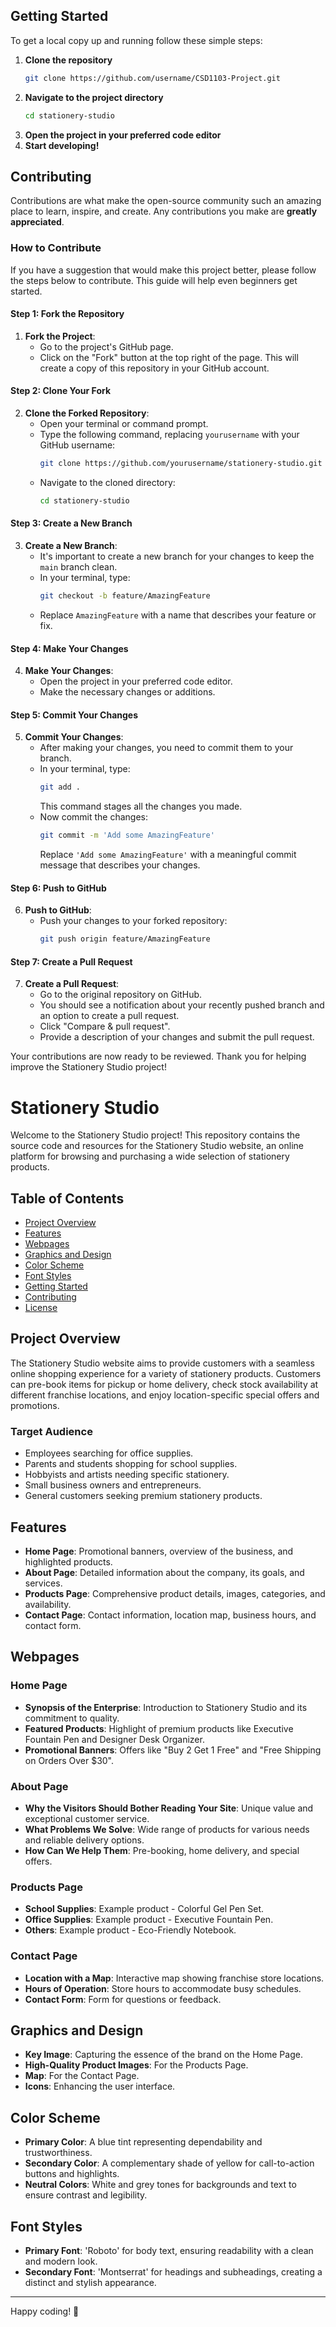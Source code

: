 ## Getting Started

To get a local copy up and running follow these simple steps:

1. **Clone the repository**
   ```sh
   git clone https://github.com/username/CSD1103-Project.git
   ```
2. **Navigate to the project directory**
   ```sh
   cd stationery-studio
   ```
3. **Open the project in your preferred code editor**
4. **Start developing!**

## Contributing

Contributions are what make the open-source community such an amazing place to learn, inspire, and create. Any contributions you make are **greatly appreciated**.

### How to Contribute

If you have a suggestion that would make this project better, please follow the steps below to contribute. This guide will help even beginners get started.

#### Step 1: Fork the Repository

1. **Fork the Project**:
   - Go to the project's GitHub page.
   - Click on the "Fork" button at the top right of the page. This will create a copy of this repository in your GitHub account.

#### Step 2: Clone Your Fork

2. **Clone the Forked Repository**:
   - Open your terminal or command prompt.
   - Type the following command, replacing `yourusername` with your GitHub username:
     ```sh
     git clone https://github.com/yourusername/stationery-studio.git
     ```
   - Navigate to the cloned directory:
     ```sh
     cd stationery-studio
     ```

#### Step 3: Create a New Branch

3. **Create a New Branch**:
   - It's important to create a new branch for your changes to keep the `main` branch clean.
   - In your terminal, type:
     ```sh
     git checkout -b feature/AmazingFeature
     ```
   - Replace `AmazingFeature` with a name that describes your feature or fix.

#### Step 4: Make Your Changes

4. **Make Your Changes**:
   - Open the project in your preferred code editor.
   - Make the necessary changes or additions.

#### Step 5: Commit Your Changes

5. **Commit Your Changes**:
   - After making your changes, you need to commit them to your branch.
   - In your terminal, type:
     ```sh
     git add .
     ```
     This command stages all the changes you made.
   - Now commit the changes:
     ```sh
     git commit -m 'Add some AmazingFeature'
     ```
     Replace `'Add some AmazingFeature'` with a meaningful commit message that describes your changes.

#### Step 6: Push to GitHub

6. **Push to GitHub**:
   - Push your changes to your forked repository:
     ```sh
     git push origin feature/AmazingFeature
     ```

#### Step 7: Create a Pull Request

7. **Create a Pull Request**:
   - Go to the original repository on GitHub.
   - You should see a notification about your recently pushed branch and an option to create a pull request.
   - Click "Compare & pull request".
   - Provide a description of your changes and submit the pull request.

Your contributions are now ready to be reviewed. Thank you for helping improve the Stationery Studio project!

# Stationery Studio

Welcome to the Stationery Studio project! This repository contains the source code and resources for the Stationery Studio website, an online platform for browsing and purchasing a wide selection of stationery products.

## Table of Contents

- [Project Overview](#project-overview)
- [Features](#features)
- [Webpages](#webpages)
- [Graphics and Design](#graphics-and-design)
- [Color Scheme](#color-scheme)
- [Font Styles](#font-styles)
- [Getting Started](#getting-started)
- [Contributing](#contributing)
- [License](#license)

## Project Overview

The Stationery Studio website aims to provide customers with a seamless online shopping experience for a variety of stationery products. Customers can pre-book items for pickup or home delivery, check stock availability at different franchise locations, and enjoy location-specific special offers and promotions.

### Target Audience

- Employees searching for office supplies.
- Parents and students shopping for school supplies.
- Hobbyists and artists needing specific stationery.
- Small business owners and entrepreneurs.
- General customers seeking premium stationery products.

## Features

- **Home Page**: Promotional banners, overview of the business, and highlighted products.
- **About Page**: Detailed information about the company, its goals, and services.
- **Products Page**: Comprehensive product details, images, categories, and availability.
- **Contact Page**: Contact information, location map, business hours, and contact form.

## Webpages

### Home Page

- **Synopsis of the Enterprise**: Introduction to Stationery Studio and its commitment to quality.
- **Featured Products**: Highlight of premium products like Executive Fountain Pen and Designer Desk Organizer.
- **Promotional Banners**: Offers like "Buy 2 Get 1 Free" and "Free Shipping on Orders Over $30".

### About Page

- **Why the Visitors Should Bother Reading Your Site**: Unique value and exceptional customer service.
- **What Problems We Solve**: Wide range of products for various needs and reliable delivery options.
- **How Can We Help Them**: Pre-booking, home delivery, and special offers.

### Products Page

- **School Supplies**: Example product - Colorful Gel Pen Set.
- **Office Supplies**: Example product - Executive Fountain Pen.
- **Others**: Example product - Eco-Friendly Notebook.

### Contact Page

- **Location with a Map**: Interactive map showing franchise store locations.
- **Hours of Operation**: Store hours to accommodate busy schedules.
- **Contact Form**: Form for questions or feedback.

## Graphics and Design

- **Key Image**: Capturing the essence of the brand on the Home Page.
- **High-Quality Product Images**: For the Products Page.
- **Map**: For the Contact Page.
- **Icons**: Enhancing the user interface.

## Color Scheme

- **Primary Color**: A blue tint representing dependability and trustworthiness.
- **Secondary Color**: A complementary shade of yellow for call-to-action buttons and highlights.
- **Neutral Colors**: White and grey tones for backgrounds and text to ensure contrast and legibility.

## Font Styles

- **Primary Font**: 'Roboto' for body text, ensuring readability with a clean and modern look.
- **Secondary Font**: 'Montserrat' for headings and subheadings, creating a distinct and stylish appearance.



---

Happy coding! 🚀
